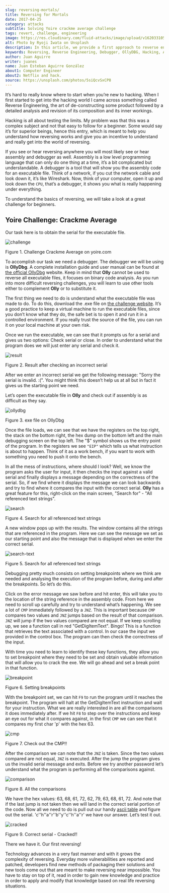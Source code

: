 ```yaml
---
slug: reversing-mortals/
title: Reversing for Mortals
date: 2017-04-25
category: attacks
subtitle: Solving Yoire crackme average challenge
tags: revert, challenge, engineering
image: https://res.cloudinary.com/fluid-attacks/image/upload/v1620331059/blog/reversing-mortals/cover_reckpt.webp
alt: Photo by Ryoji Iwata on Unsplash
description: In this article, we provide a first approach to reverse engineering by solving a simple but educational cracking challenge using OllyDBG.
keywords: Reversing, Reverse Engineering, Debugger, OllyDBG, Hacking, Assembler, Ethical Hacking, Pentesting
author: Juan Aguirre
writer: juanes
name: Juan Esteban Aguirre González
about1: Computer Engineer
about2: Netflix and hack.
source: https://unsplash.com/photos/5siQcvSxCP8
---
```


It’s hard to really know where to start when you’re new to hacking. When
I first started to get into the hacking world I came across something
called Reverse Engineering, the art of de-constructing some product
followed by a detailed analysis and revision of its composition and its
inner workings.

Hacking is all about testing the limits. My problem was that this was a
complex subject and not that easy to follow for a beginner. Some would
say it’s for superior beings, hence this entry, which is meant to help
you understand how reversing works and give you an incentive to
understand and really get into the world of reversing.

If you see or hear reversing anywhere you will most likely see or hear
assembly and debugger as well. Assembly is a low level programming
language that can only do one thing at a time, it’s a bit complicated
but understandable. A debugger is a tool that will show you the assembly
code for an executable file. Think of a network, if you cut the network
cable and look down it, it’s like Wireshark. Now, think of your
computer, open it up and look down the `CPU`, that’s a debugger, it
shows you what is really happening under everything.

To understand the basics of reversing, we will take a look at a great
challenge for beginners.

## Yoire Challenge: Crackme Average

Our task here is to obtain the serial for the executable file.

<div class="imgblock">

![challenge](https://res.cloudinary.com/fluid-attacks/image/upload/v1620331059/blog/reversing-mortals/image1_psxbz9.webp)

<div class="title">

Figure 1. Challenge Crackme Average on yoire.com

</div>

</div>

To accomplish our task we need a debugger. The debugger we will be using
is **OllyDbg**. A complete installation guide and user manual can be
found at [the official OllyDbg](http://www.ollydbg.de/) website. Keep in
mind that **Olly** cannot be used to reverse all executable files, it
focuses on binary code analysis. As you run into more difficult
reversing challenges, you will learn to use other tools either to
complement **Olly** or to substitute it.

The first thing we need to do is understand what the executable file was
made to do. To do this, download the .exe file on [the challenge
website](http://yoire.com/challenges/reversing/pe/03_crackme_average.php).
It’s a good practice to keep a virtual machine to run the executable
files, since you don’t know what they do, the safe bet is to open it and
run it in a controlled environment. If you really trust the source of
the file, you can run it on your local machine at your own risk.

Once we run the executable, we can see that it prompts us for a serial
and gives us two options: Check serial or close. In order to understand
what the program does we will just enter any serial and check it.

<div class="imgblock">

![result](https://res.cloudinary.com/fluid-attacks/image/upload/v1620331059/blog/reversing-mortals/image2_euxtnh.webp)

<div class="title">

Figure 2. Result after checking an incorrect serial

</div>

</div>

After we enter an incorrect serial we get the following message: "Sorry
the serial is invalid. :(". You might think this doesn’t help us at all
but in fact it gives us the starting point we need.

Let’s open the executable file in **Olly** and check out if assembly is
as difficult as they say.

<div class="imgblock">

![ollydbg](https://res.cloudinary.com/fluid-attacks/image/upload/v1620331058/blog/reversing-mortals/image3_ux0c17.webp)

<div class="title">

Figure 3. exe file on OllyDbg

</div>

</div>

Once the file loads, we can see that we have the registers on the top
right, the stack on the bottom right, the hex dump on the bottom left
and the main debugging screen on the top left. The "$" symbol shows us
the entry point of the program. In the registers we see `"EIP"` which
tells us what instruction is about to happen. Think of it as a work
bench, if you want to work with something you need to push it onto the
bench.

In all the mess of instructions, where should I look? Well, we know the
program asks the user for input, it then checks the input against a
valid serial and finally displays a message depending on the correctness
of the serial. So, if we find where it displays the message we can look
backwards and try to find where it compares the input with the correct
serial. **Olly** has a great feature for this, right-click on the main
screen, "Search for" - "All referenced text strings".

<div class="imgblock">

![search](https://res.cloudinary.com/fluid-attacks/image/upload/v1620331057/blog/reversing-mortals/image4_aqpibp.webp)

<div class="title">

Figure 4. Search for all referenced text strings

</div>

</div>

A new window pops up with the results. The window contains all the
strings that are referenced in the program. Here we can see the message
we set as our starting point and also the message that is displayed when
we enter the correct serial.

<div class="imgblock">

![search-text](https://res.cloudinary.com/fluid-attacks/image/upload/v1620331059/blog/reversing-mortals/image5_ujoauk.webp)

<div class="title">

Figure 5. Search for all referenced text strings

</div>

</div>

Debugging pretty much consists on setting breakpoints where we think are
needed and analysing the execution of the program before, during and
after the breakpoints. So let’s do this.

Click on the error message we saw before and hit enter, this will take
you to the location of the string reference in the assembly code. From
here we need to scroll up carefully and try to understand what’s
happening. We see a lot of `CMP` immediately followed by a `JNZ`. This
is important because `CMP` compares two values and `JNZ` jumps based on
the result of that comparison. `JNZ` will jump if the two values
compared are not equal. If we keep scrolling up, we see a function call
in red "GetDigItemText". Bingo\! This is a function that retrieves the
text associated with a control. In our case the input we provided in the
control box. The program can then check the correctness of the input.

With time you need to learn to identify these key functions, they allow
you to set breakpoint where they need to be set and obtain valuable
information that will allow you to crack the exe. We will go ahead and
set a break point in that function.

<div class="imgblock">

![breakpoint](https://res.cloudinary.com/fluid-attacks/image/upload/v1620331058/blog/reversing-mortals/image6_vlz3hq.webp)

<div class="title">

Figure 6. Setting breakpoints

</div>

</div>

With the breakpoint set, we can hit `F9` to run the program until it
reaches the breakpoint. The program will halt at the GetDigItemText
instruction and wait for your instruction. What we are really interested
in are all the comparisons it does immediately after. If we hit `F8` to
step over the instructions and keep an eye out for what it compares
against, in the first `CMP` we can see that it compares my first char
'p' with the hex 63.

<div class="imgblock">

![cmp](https://res.cloudinary.com/fluid-attacks/image/upload/v1620331059/blog/reversing-mortals/image7_cr2rij.webp)

<div class="title">

Figure 7. Check out the CMP!!

</div>

</div>

After the comparison we can note that the `JNZ` is taken. Since the two
values compared are not equal, `JNZ` is executed. After the jump the
program gives us the invalid serial message and exits. Before we try
another password let’s understand what the program is performing all the
comparisons against.

<div class="imgblock">

![comparison](https://res.cloudinary.com/fluid-attacks/image/upload/v1620331059/blog/reversing-mortals/image8_rbcpgb.webp)

<div class="title">

Figure 8. All the comparisons

</div>

</div>

We have the hex values: 63, 68, 61, 72, 62, 79, 63, 68, 61, 72. And note
that if the last jump is not taken then we will land in the correct
serial portion of the code. Now all we need to do is pull out our handy
[ascii table](http://www.asciitable.com/) and figure out the serial.
'c''h''a''r''b''y''c''h''a''r' we have our answer. Let’s test it out.

<div class="imgblock">

![cracked](https://res.cloudinary.com/fluid-attacks/image/upload/v1620331058/blog/reversing-mortals/image9_k6olx0.webp)

<div class="title">

Figure 9. Correct serial - Cracked!!

</div>

</div>

There we have it. Our first reversing\!

Technology advances in a very fast manner and with it grows the
complexity of reversing. Everyday more vulnerabilities are reported and
patched, developers find new methods of packaging their solutions and
new tools come out that are meant to make reversing near impossible. You
have to stay on top of it, read in order to gain new knowledge and
practice in order to apply and modify that knowledge based on real life
reversing situations.
